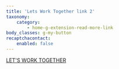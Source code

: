 ```yaml
---
title: 'Lets Work Together link 2'
taxonomy:
    category:
        - home-g-extension-read-more-link
body_classes: g-my-button
recaptchacontact:
    enabled: false
---
```


[LET'S WORK TOGETHER](#g-footer)